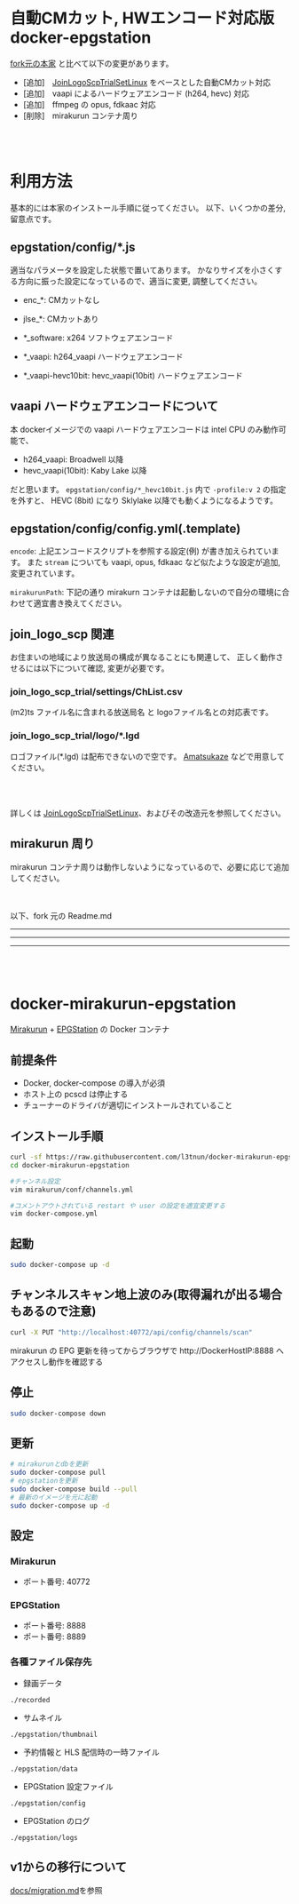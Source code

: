 # 自動CMカット, HWエンコード対応版 docker-epgstation

[fork元の本家](https://github.com/l3tnun/docker-mirakurun-epgstation) と比べて以下の変更があります。
- [追加]　[JoinLogoScpTrialSetLinux](https://github.com/tobitti0/JoinLogoScpTrialSetLinux) をベースとした自動CMカット対応
- [追加]　vaapi によるハードウェアエンコード (h264, hevc) 対応
- [追加]　ffmpeg の opus, fdkaac 対応
- [削除]　mirakurun コンテナ周り

<br>
<br>


# 利用方法
基本的には本家のインストール手順に従ってください。
以下、いくつかの差分, 留意点です。


## epgstation/config/*.js
適当なパラメータを設定した状態で置いてあります。
かなりサイズを小さくする方向に振った設定になっているので、適当に変更, 調整してください。
- enc_*: CMカットなし
- jlse_*: CMカットあり

- *_software: x264 ソフトウェアエンコード
- *_vaapi: h264_vaapi ハードウェアエンコード
- *_vaapi-hevc10bit: hevc_vaapi(10bit) ハードウェアエンコード


## vaapi ハードウェアエンコードについて
本 dockerイメージでの vaapi ハードウェアエンコードは intel CPU のみ動作可能で、
- h264_vaapi: Broadwell 以降
- hevc_vaapi(10bit): Kaby Lake 以降

だと思います。
`epgstation/config/*_hevc10bit.js` 内で `-profile:v 2` の指定を外すと、
HEVC (8bit) になり Sklylake 以降でも動くようになるようです。



## epgstation/config/config.yml(.template)
`encode`: 上記エンコードスクリプトを参照する設定(例) が書き加えられています。
また `stream` についても vaapi, opus, fdkaac など似たような設定が追加, 変更されています。

`mirakurunPath`: 下記の通り mirakurn コンテナは起動しないので自分の環境に合わせて適宜書き換えてください。


## join_logo_scp 関連
お住まいの地域により放送局の構成が異なることにも関連して、
正しく動作させるには以下について確認, 変更が必要です。

### join_logo_scp_trial/settings/ChList.csv
(m2)ts ファイル名に含まれる放送局名 と logoファイル名との対応表です。

### join_logo_scp_trial/logo/*.lgd
ロゴファイル(*.lgd) は配布できないので空です。
[Amatsukaze](https://github.com/nekopanda/Amatsukaze) などで用意してください。

<br>
<br>

詳しくは [JoinLogoScpTrialSetLinux](https://github.com/tobitti0/JoinLogoScpTrialSetLinux)、およびその改造元を参照してください。


## mirakurun 周り
mirakurun コンテナ周りは動作しないようになっているので、必要に応じて追加してください。


<br>
<br>
以下、fork 元の Readme.md

---
---
---
<br>
<br>



# docker-mirakurun-epgstation

[Mirakurun](https://github.com/Chinachu/Mirakurun) + [EPGStation](https://github.com/l3tnun/EPGStation) の Docker コンテナ

## 前提条件

- Docker, docker-compose の導入が必須
- ホスト上の pcscd は停止する
- チューナーのドライバが適切にインストールされていること

## インストール手順

```sh
curl -sf https://raw.githubusercontent.com/l3tnun/docker-mirakurun-epgstation/v2/setup.sh | sh -s
cd docker-mirakurun-epgstation

#チャンネル設定
vim mirakurun/conf/channels.yml

#コメントアウトされている restart や user の設定を適宜変更する
vim docker-compose.yml
```

## 起動

```sh
sudo docker-compose up -d
```

## チャンネルスキャン地上波のみ(取得漏れが出る場合もあるので注意)

```sh
curl -X PUT "http://localhost:40772/api/config/channels/scan"
```

mirakurun の EPG 更新を待ってからブラウザで http://DockerHostIP:8888 へアクセスし動作を確認する

## 停止

```sh
sudo docker-compose down
```

## 更新

```sh
# mirakurunとdbを更新
sudo docker-compose pull
# epgstationを更新
sudo docker-compose build --pull
# 最新のイメージを元に起動
sudo docker-compose up -d
```

## 設定

### Mirakurun

* ポート番号: 40772

### EPGStation

* ポート番号: 8888
* ポート番号: 8889

### 各種ファイル保存先

* 録画データ

```./recorded```

* サムネイル

```./epgstation/thumbnail```

* 予約情報と HLS 配信時の一時ファイル

```./epgstation/data```

* EPGStation 設定ファイル

```./epgstation/config```

* EPGStation のログ

```./epgstation/logs```

## v1からの移行について

[docs/migration.md](docs/migration.md)を参照
